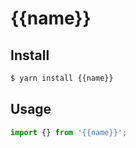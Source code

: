 # {{name}}

## Install

```sh
$ yarn install {{name}}
```

## Usage

```ts
import {} from '{{name}}';
```

